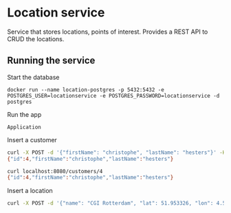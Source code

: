 # Location service

Service that stores locations, points of interest. Provides a REST API to CRUD the locations.

## Running the service

Start the database 

    docker run --name location-postgres -p 5432:5432 -e POSTGRES_USER=locationservice -e POSTGRES_PASSWORD=locationservice -d postgres

Run the app

    Application
    
Insert a customer

```bash
curl -X POST -d '{"firstName": "christophe", "lastName": "hesters"}' -H 'Content-Type: application/json' localhost:8080/customers
{"id":4,"firstName":"christophe","lastName":"hesters"}

curl localhost:8080/customers/4
{"id":4,"firstName":"christophe","lastName":"hesters"}
```

Insert a location

```bash
curl -X POST -d '{"name": "CGI Rotterdam", "lat": 51.953326, "lon": 4.5586302}' -H 'Content-Type: application/json' localhost:8080/locations


```
